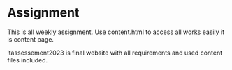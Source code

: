 # Assignment
This is all weekly assignment.
Use content.html to access all works easily it is content page.


itassessement2023 is final website with all requirements and used content files included.

